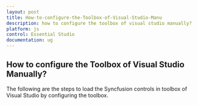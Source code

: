 ```yaml
---
layout: post
title: How-to-configure-the-Toolbox-of-Visual-Studio-Manu
description: how to configure the toolbox of visual studio manually?
platform: js
control: Essential Studio
documentation: ug
---
```


## How to configure the Toolbox of Visual Studio Manually?

The following are the steps to load the Syncfusion controls in toolbox of Visual Studio by configuring the toolbox.

